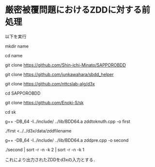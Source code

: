 # 厳密被覆問題におけるZDDに対する前処理
以下を実行

mkdir name

cd name

git clone https://github.com/Shin-ichi-Minato/SAPPOROBDD

git clone https://github.com/junkawahara/sbdd_helper

git clone https://github.com/nttcslab-alg/d3x

cd SAPPOROBDD

git clone https://github.com/Enoki-S/sk

cd sk

g++ -DB_64 -I../include/ ../lib/BDD64.a zddtoknuth.cpp -o first

./first <../../d3x/data/zddfilename

g++ -DB_64 -I../include/ ../lib/BDD64.a zddpre.cpp -o second

./second | sort -r -n -k 2 | sort -r -n -k 1

これにより出力されたZDDをd3xの入力とする．
